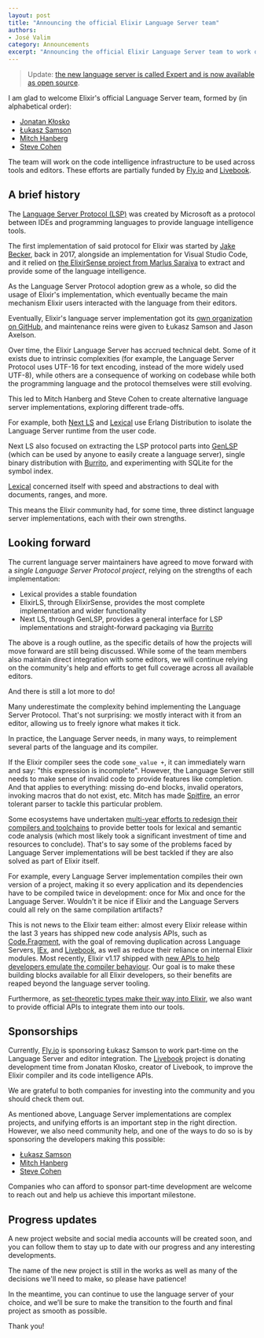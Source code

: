 ```yaml
---
layout: post
title: "Announcing the official Elixir Language Server team"
authors:
- José Valim
category: Announcements
excerpt: "Announcing the official Elixir Language Server team to work on the code intelligence infrastructure to be used across tools and editors"
---
```


> Update: [the new language server is called Expert and is now available as open source](https://github.com/elixir-lang/expert).

I am glad to welcome Elixir's official Language Server team, formed by (in alphabetical order):

* [Jonatan Kłosko](https://github.com/jonatanklosko)
* [Łukasz Samson](https://github.com/lukaszsamson)
* [Mitch Hanberg](https://www.mitchellhanberg.com/)
* [Steve Cohen](https://github.com/scohen)

The team will work on the code intelligence infrastructure to be used across tools and editors. These efforts are partially funded by [Fly.io](https://fly.io/) and [Livebook](https://livebook.dev/).

## A brief history

The [Language Server Protocol (LSP)](https://en.wikipedia.org/wiki/Language_Server_Protocol) was created by Microsoft as a protocol between IDEs and programming languages to provide language intelligence tools.

The first implementation of said protocol for Elixir was started by [Jake Becker](https://github.com/JakeBecker/elixir-ls/), back in 2017, alongside an implementation for Visual Studio Code, and it relied on [the ElixirSense project from Marlus Saraiva](https://github.com/msaraiva/elixir_sense) to extract and provide some of the language intelligence.

As the Language Server Protocol adoption grew as a whole, so did the usage of Elixir's implementation, which eventually became the main mechanism Elixir users interacted with the language from their editors.

Eventually, Elixir's language server implementation got its [own organization on GitHub](https://github.com/elixir-lsp/), and maintenance reins were given to Łukasz Samson and Jason Axelson.

Over time, the Elixir Language Server has accrued technical debt. Some of it exists due to intrinsic complexities (for example, the Language Server Protocol uses UTF-16 for text encoding, instead of the more widely used UTF-8), while others are a consequence of working on codebase while both the programming language and the protocol themselves were still evolving.

This led to Mitch Hanberg and Steve Cohen to create alternative language server implementations, exploring different trade-offs.

For example, both [Next LS](https://github.com/elixir-tools/next-ls) and [Lexical](https://github.com/lexical-lsp/lexical) use Erlang Distribution to isolate the Language Server runtime from the user code.

Next LS also focused on extracting the LSP protocol parts into [GenLSP](https://github.com/elixir-tools/gen_lsp) (which can be used by anyone to easily create a language server), single binary distribution with [Burrito](https://github.com/burrito-elixir/burrito), and experimenting with SQLite for the symbol index.

[Lexical](https://github.com/lexical-lsp/lexical) concerned itself with speed and abstractions to deal with documents, ranges, and more.

This means the Elixir community had, for some time, three distinct language server implementations, each with their own strengths.

## Looking forward

The current language server maintainers have agreed to move forward with a _single Language Server Protocol project_, relying on the strengths of each implementation:

* Lexical provides a stable foundation
* ElixirLS, through ElixirSense, provides the most complete implementation and wider functionality
* Next LS, through GenLSP, provides a general interface for LSP implementations and straight-forward packaging via [Burrito](https://github.com/burrito-elixir/burrito)

The above is a rough outline, as the specific details of how the projects will move forward are still being discussed. While some of the team members also maintain direct integration with some editors, we will continue relying on the community's help and efforts to get full coverage across all available editors.

And there is still a lot more to do!

Many underestimate the complexity behind implementing the Language Server Protocol. That's not surprising: we mostly interact with it from an editor, allowing us to freely ignore what makes it tick.

In practice, the Language Server needs, in many ways, to reimplement several parts of the language and its compiler.

If the Elixir compiler sees the code `some_value +`, it can immediately warn and say: "this expression is incomplete". However, the Language Server still needs to make sense of invalid code to provide features like completion. And that applies to everything: missing do-end blocks, invalid operators, invoking macros that do not exist, etc. Mitch has made [Spitfire](https://github.com/elixir-tools/spitfire), an error tolerant parser to tackle this particular problem.

Some ecosystems have undertaken [multi-year efforts to redesign their compilers and toolchains](https://en.wikipedia.org/wiki/Roslyn_(compiler)) to provide better tools for lexical and semantic code analysis (which most likely took a significant investment of time and resources to conclude). That's to say some of the problems faced by Language Server implementations will be best tackled if they are also solved as part of Elixir itself.

For example, every Language Server implementation compiles their own version of a project, making it so every application and its dependencies have to be compiled twice in development: once for Mix and once for the Language Server. Wouldn't it be nice if Elixir and the Language Servers could all rely on the same compilation artifacts?

This is not news to the Elixir team either: almost every Elixir release within the last 3 years has shipped new code analysis APIs, such as [Code.Fragment](https://hexdocs.pm/elixir/Code.Fragment.html), with the goal of removing duplication across Language Servers, [IEx](https://hexdocs.pm/iex), and [Livebook](https://livebook.dev/), as well as reduce their reliance on internal Elixir modules. Most recently, Elixir v1.17 shipped with [new APIs to help developers emulate the compiler behaviour](https://hexdocs.pm/elixir/Macro.Env.html). Our goal is to make these building blocks available for all Elixir developers, so their benefits are reaped beyond the language server tooling.

Furthermore, as [set-theoretic types make their way into Elixir](https://elixir-lang.org/blog/2024/06/12/elixir-v1-17-0-released/), we also want to provide official APIs to integrate them into our tools.

## Sponsorships

Currently, [Fly.io](https://fly.io/) is sponsoring Łukasz Samson to work part-time on the Language Server and editor integration. The [Livebook](https://livebook.dev/) project is donating development time from Jonatan Kłosko, creator of Livebook, to improve the Elixir compiler and its code intelligence APIs.

We are grateful to both companies for investing into the community and you should check them out.

As mentioned above, Language Server implementations are complex projects, and unifying efforts is an important step in the right direction. However, we also need community help, and one of the ways to do so is by sponsoring the developers making this possible:

* [Łukasz Samson](https://github.com/sponsors/lukaszsamson)
* [Mitch Hanberg](https://github.com/sponsors/mhanberg)
* [Steve Cohen](https://github.com/sponsors/scohen)

Companies who can afford to sponsor part-time development are welcome to reach out and help us achieve this important milestone.

## Progress updates

A new project website and social media accounts will be created soon, and you can follow them to stay up to date with our progress and any interesting developments.

The name of the new project is still in the works as well as many of the decisions we'll need to make, so please have patience!

In the meantime, you can continue to use the language server of your choice, and we’ll be sure to make the transition to the fourth and final project as smooth as possible.

Thank you!
